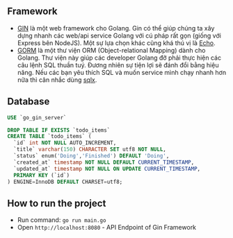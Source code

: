 ## Framework

- [GIN](https://github.com/gin-gonic/gin) là một web framework cho Golang. Gin có thể giúp chúng ta xây dựng nhanh các web/api service Golang với cú pháp rất gọn (giống với Express bên NodeJS). Một sự lựa chọn khác cũng khá thú vị là [Echo](https://echo.labstack.com/).
- [GORM](https://gorm.io/) là một thư viện ORM (Object-relational Mapping) dành cho Golang. Thư viện này giúp các developer Golang đỡ phải thực hiện các câu lệnh SQL thuần tuý. Đương nhiên sự tiện lợi sẽ đánh đổi bằng hiệu năng. Nếu các bạn yêu thích SQL và muốn service mình chạy nhanh hơn nữa thì cân nhắc dùng [sqlx](https://github.com/jmoiron/sqlx).

## Database

```sql
USE `go_gin_server`

DROP TABLE IF EXISTS `todo_items`
CREATE TABLE `todo_items` (
  `id` int NOT NULL AUTO_INCREMENT,
  `title` varchar(150) CHARACTER SET utf8 NOT NULL,
  `status` enum('Doing','Finished') DEFAULT 'Doing',
  `created_at` timestamp NOT NULL DEFAULT CURRENT_TIMESTAMP,
  `updated_at` timestamp NOT NULL ON UPDATE CURRENT_TIMESTAMP,
  PRIMARY KEY (`id`)
) ENGINE=InnoDB DEFAULT CHARSET=utf8;
```

## How to run the project

- Run command: `go run main.go`
- Open `http://localhost:8080` - API Endpoint of Gin Framework
